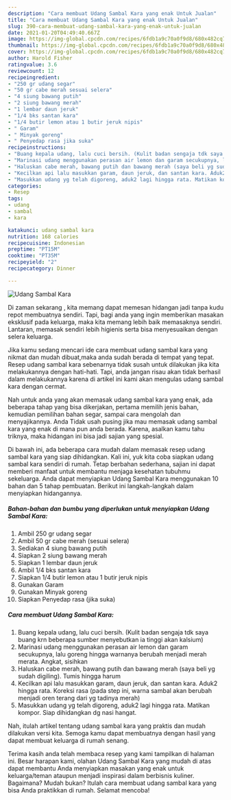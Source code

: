 ```yaml
---
description: "Cara membuat Udang Sambal Kara yang enak Untuk Jualan"
title: "Cara membuat Udang Sambal Kara yang enak Untuk Jualan"
slug: 390-cara-membuat-udang-sambal-kara-yang-enak-untuk-jualan
date: 2021-01-20T04:49:40.667Z
image: https://img-global.cpcdn.com/recipes/6fdb1a9c70a0f9d8/680x482cq70/udang-sambal-kara-foto-resep-utama.jpg
thumbnail: https://img-global.cpcdn.com/recipes/6fdb1a9c70a0f9d8/680x482cq70/udang-sambal-kara-foto-resep-utama.jpg
cover: https://img-global.cpcdn.com/recipes/6fdb1a9c70a0f9d8/680x482cq70/udang-sambal-kara-foto-resep-utama.jpg
author: Harold Fisher
ratingvalue: 3.6
reviewcount: 12
recipeingredient:
- "250 gr udang segar"
- "50 gr cabe merah sesuai selera"
- "4 siung bawang putih"
- "2 siung bawang merah"
- "1 lembar daun jeruk"
- "1/4 bks santan kara"
- "1/4 butir lemon atau 1 butir jeruk nipis"
- " Garam"
- " Minyak goreng"
- " Penyedap rasa jika suka"
recipeinstructions:
- "Buang kepala udang, lalu cuci bersih. (Kulit badan sengaja tdk saya buang krn beberapa sumber menyebutkan ia tinggi akan kalsium)"
- "Marinasi udang menggunakan perasan air lemon dan garam secukupnya, lalu goreng hingga warnanya berubah menjadi merah merata. Angkat, sisihkan"
- "Haluskan cabe merah, bawang putih dan bawang merah (saya beli yg sudah digiling). Tumis hingga harum"
- "Kecilkan api lalu masukkan garam, daun jeruk, dan santan kara. Aduk2 hingga rata. Koreksi rasa (pada step ini, warna sambal akan berubah menjadi oren terang dari yg tadinya merah)"
- "Masukkan udang yg telah digoreng, aduk2 lagi hingga rata. Matikan kompor. Siap dihidangkan dg nasi hangat."
categories:
- Resep
tags:
- udang
- sambal
- kara

katakunci: udang sambal kara 
nutrition: 168 calories
recipecuisine: Indonesian
preptime: "PT15M"
cooktime: "PT35M"
recipeyield: "2"
recipecategory: Dinner

---
```



![Udang Sambal Kara](https://img-global.cpcdn.com/recipes/6fdb1a9c70a0f9d8/680x482cq70/udang-sambal-kara-foto-resep-utama.jpg)

Di zaman  sekarang , kita memang dapat memesan hidangan jadi tanpa kudu repot membuatnya sendiri. Tapi, bagi anda yang ingin memberikan masakan eksklusif pada keluarga, maka kita memang lebih baik memasaknya sendiri. Lantaran, memasak sendiri lebih higienis serta bisa menyesuaikan dengan selera keluarga.

Jika kamu sedang mencari ide cara membuat udang sambal kara yang nikmat dan mudah dibuat,maka anda sudah berada di tempat yang tepat. Resep udang sambal kara  sebenarnya tidak susah untuk dilakukan jika kita melakukannya dengan hati-hati. Tapi, anda jangan risau akan tidak berhasil dalam melakukannya 
karena di artikel ini kami akan mengulas udang sambal kara dengan cermat.  



Nah untuk anda yang akan memasak udang sambal kara yang enak, ada beberapa tahap yang bisa dikerjakan, pertama memilih jenis bahan, kemudian pemilihan bahan segar, sampai cara mengolah dan menyajikannya. Anda Tidak usah pusing jika mau memasak udang sambal kara yang enak di mana pun anda berada. Karena, asalkan kamu  tahu triknya, maka hidangan ini bisa jadi sajian yang spesial.

Di bawah ini, ada beberapa cara mudah dalam memasak resep udang sambal kara yang siap dihidangkan. Kali ini, yuk kita coba siapkan udang sambal kara sendiri di rumah. Tetap berbahan sederhana, sajian ini dapat memberi manfaat untuk membantu menjaga kesehatan tubuhmu sekeluarga. Anda dapat menyiapkan Udang Sambal Kara menggunakan 10 bahan dan 5 tahap pembuatan. Berikut ini langkah-langkah dalam menyiapkan hidangannya.

<!--inarticleads1-->

##### Bahan-bahan dan bumbu yang diperlukan untuk menyiapkan Udang Sambal Kara:

1. Ambil 250 gr udang segar
1. Ambil 50 gr cabe merah (sesuai selera)
1. Sediakan 4 siung bawang putih
1. Siapkan 2 siung bawang merah
1. Siapkan 1 lembar daun jeruk
1. Ambil 1/4 bks santan kara
1. Siapkan 1/4 butir lemon atau 1 butir jeruk nipis
1. Gunakan  Garam
1. Gunakan  Minyak goreng
1. Siapkan  Penyedap rasa (jika suka)




<!--inarticleads2-->

##### Cara membuat Udang Sambal Kara:

1. Buang kepala udang, lalu cuci bersih. (Kulit badan sengaja tdk saya buang krn beberapa sumber menyebutkan ia tinggi akan kalsium)
1. Marinasi udang menggunakan perasan air lemon dan garam secukupnya, lalu goreng hingga warnanya berubah menjadi merah merata. Angkat, sisihkan
1. Haluskan cabe merah, bawang putih dan bawang merah (saya beli yg sudah digiling). Tumis hingga harum
1. Kecilkan api lalu masukkan garam, daun jeruk, dan santan kara. Aduk2 hingga rata. Koreksi rasa (pada step ini, warna sambal akan berubah menjadi oren terang dari yg tadinya merah)
1. Masukkan udang yg telah digoreng, aduk2 lagi hingga rata. Matikan kompor. Siap dihidangkan dg nasi hangat.




Nah, itulah artikel tentang  udang sambal kara  yang praktis dan mudah dilakukan versi kita. Semoga kamu dapat membuatnya dengan hasil yang dapat membuat keluarga di rumah senang. 

Terima kasih anda telah membaca resep yang kami tampilkan di halaman ini. Besar harapan kami, olahan  Udang Sambal Kara yang mudah di atas dapat membantu Anda menyiapkan masakan yang enak untuk keluarga/teman ataupun menjadi inspirasi dalam berbisnis kuliner. Bagaimana? Mudah bukan? Itulah cara membuat udang sambal kara yang bisa Anda praktikkan di rumah. Selamat mencoba!

